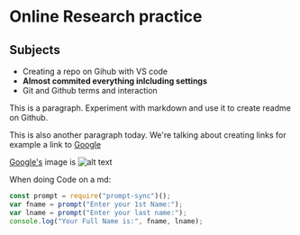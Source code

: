 # Online Research practice

## Subjects

- Creating a repo on Gihub with VS code
- **Almost commited everything inlcluding settings**
- Git and Github terms and interaction

This is a paragraph. Experiment with markdown and use it to create readme on Github.

This is also another paragraph today. We're talking about creating links for example a link to [Google](http://www.google.com)

[Google's](http://www.google.com) image is ![alt text](https://www.google.com/images/logo.gif)

When doing Code on a md:

```js
const prompt = require("prompt-sync")();
var fname = prompt("Enter your 1st Name:");
var lname = prompt("Enter your last name:");
console.log("Your Full Name is:", fname, lname);
```
